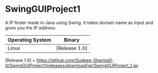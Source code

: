 # SwingGUIProject1

A IP finder made in Java using Swing. It takes domain name as input and gives you the IP address.

| Operating System | Binary        |
|------------------|---------------|
| Linux            | [Release 1.0] |

[Release 1.0] = https://github.com/Sudeep-Sharma0-0/SwingGUIProject1/releases/download/jar/SwingGUIProject_1.jar
